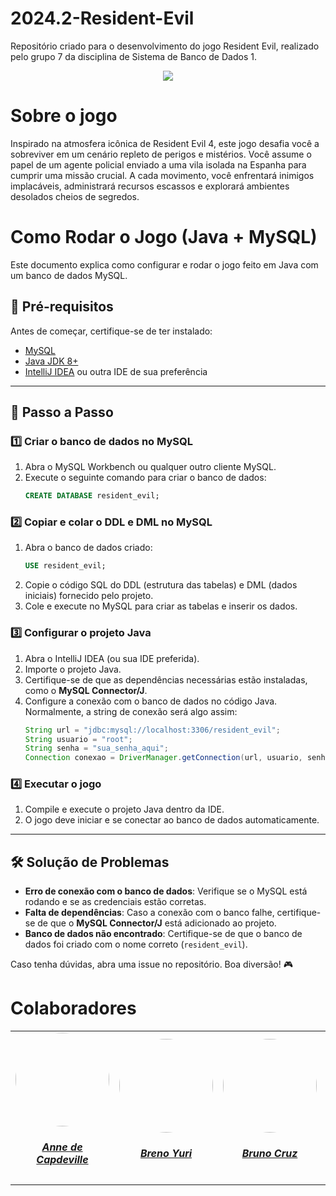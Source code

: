 # 2024.2-Resident-Evil
Repositório criado para o desenvolvimento do jogo Resident Evil, realizado pelo grupo 7 da disciplina de Sistema de Banco de Dados 1.
<div align="center"> <img src="docs\assets\resident_evil.png" height="auto" width="auto"/> </div>

# Sobre o jogo
Inspirado na atmosfera icônica de Resident Evil 4, este jogo desafia você a sobreviver em um cenário repleto de perigos e mistérios. Você assume o papel de um agente policial enviado a uma vila isolada na Espanha para cumprir uma missão crucial. A cada movimento, você enfrentará inimigos implacáveis, administrará recursos escassos e explorará ambientes desolados cheios de segredos.

# Como Rodar o Jogo (Java + MySQL)

Este documento explica como configurar e rodar o jogo feito em Java com um banco de dados MySQL.

## 📌 Pré-requisitos
Antes de começar, certifique-se de ter instalado:
- [MySQL](https://dev.mysql.com/downloads/)
- [Java JDK 8+](https://www.oracle.com/java/technologies/javase-downloads.html)
- [IntelliJ IDEA](https://www.jetbrains.com/idea/) ou outra IDE de sua preferência

---

## 🚀 Passo a Passo

### 1️⃣ Criar o banco de dados no MySQL
1. Abra o MySQL Workbench ou qualquer outro cliente MySQL.
2. Execute o seguinte comando para criar o banco de dados:
   ```sql
   CREATE DATABASE resident_evil;
   ```

### 2️⃣ Copiar e colar o DDL e DML no MySQL
1. Abra o banco de dados criado:
   ```sql
   USE resident_evil;
   ```
2. Copie o código SQL do DDL (estrutura das tabelas) e DML (dados iniciais) fornecido pelo projeto.
3. Cole e execute no MySQL para criar as tabelas e inserir os dados.

### 3️⃣ Configurar o projeto Java
1. Abra o IntelliJ IDEA (ou sua IDE preferida).
2. Importe o projeto Java.
3. Certifique-se de que as dependências necessárias estão instaladas, como o **MySQL Connector/J**.
4. Configure a conexão com o banco de dados no código Java. Normalmente, a string de conexão será algo assim:
   ```java
   String url = "jdbc:mysql://localhost:3306/resident_evil";
   String usuario = "root";
   String senha = "sua_senha_aqui";
   Connection conexao = DriverManager.getConnection(url, usuario, senha);
   ```

### 4️⃣ Executar o jogo
1. Compile e execute o projeto Java dentro da IDE.
2. O jogo deve iniciar e se conectar ao banco de dados automaticamente.

---

## 🛠 Solução de Problemas
- **Erro de conexão com o banco de dados**: Verifique se o MySQL está rodando e se as credenciais estão corretas.
- **Falta de dependências**: Caso a conexão com o banco falhe, certifique-se de que o **MySQL Connector/J** está adicionado ao projeto.
- **Banco de dados não encontrado**: Certifique-se de que o banco de dados foi criado com o nome correto (`resident_evil`).

Caso tenha dúvidas, abra uma issue no repositório. Boa diversão! 🎮


# Colaboradores
<center>
<table style="margin-left: auto; margin-right: auto;">
    <tr>
        <td align="center">
            <a href="https://github.com/nanecapde">
                <img style="border-radius: 50%;" src="https://avatars.githubusercontent.com/u/122893055?v=4" width="150px;"/>
                <h5 class="text-center">Anne de Capdeville</h5>
            </a>
        </td>
        <td align="center">
            <a href="https://github.com/YuriBre">
                <img style="border-radius: 50%;" src="https://avatars.githubusercontent.com/u/87884030?v=4" width="150px;"/>
                <h5 class="text-center">Breno Yuri</h5>
            </a>
        </td>
        <td align="center">
            <a href="https://github.com/Brunocrzz">
                <img style="border-radius: 50%;" src="https://avatars.githubusercontent.com/u/122310754?v=4" width="150px;"/>
                <h5 class="text-center">Bruno Cruz</h5>
            </a>
        </td>
        <td align="center">
            <a href="https://github.com/Jose1277">
                <img style="border-radius: 50%;" src="https://avatars.githubusercontent.com/u/132015244?v=4" width="150px;"/>
                <h5 class="text-center">Jose Felipe Duarte Guedes de Oliveira</h5>
            </a>
        </td>
        </td>
        <td align="center">
            <a href="https://github.com/Pabloo8">
                <img style="border-radius: 50%;" src="https://avatars.githubusercontent.com/u/121682371?v=4" width="150px;"/>
                <h5 class="text-center">Pablo Cunha de Jesus</h5>
            </a>
        </td>

</table>
</center>
